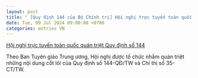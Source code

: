 ```yaml
---
layout: post
title: " [Quy định 144 của Bộ Chính trị] Hội nghị trực tuyến toàn quốc quán triệt Quy định số 144"
date: Tue, 09 Jul 2024 09:00:00 +0700
categories: entries VN
---
```

[Hội nghị trực tuyến toàn quốc quán triệt Quy định số 144](https://congthuong.vn/ngay-mai-97-dien-ra-hoi-nghi-truc-tuyen-toan-quoc-quan-triet-quy-dinh-so-144-va-chi-thi-so-35-330825.html)

Theo Ban Tuyên giáo Trung ương, Hội nghị được tổ chức nhằm quán triệt những nội dung cốt lõi của Quy định số 144-QĐ/TW và Chỉ thị số 35-CT/TW.

